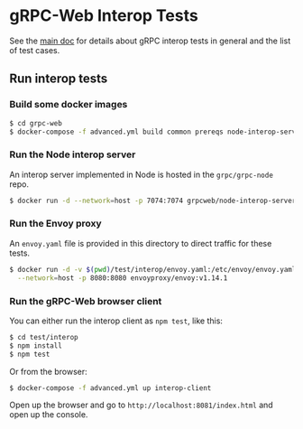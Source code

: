 gRPC-Web Interop Tests
======================

See the
[main doc](https://github.com/grpc/grpc-web/blob/master/interop-test-descriptions.md)
for details about gRPC interop tests in general and the list of test cases.


Run interop tests
-----------------

### Build some docker images

```sh
$ cd grpc-web
$ docker-compose -f advanced.yml build common prereqs node-interop-server interop-client
```


### Run the Node interop server

An interop server implemented in Node is hosted in the `grpc/grpc-node` repo.

```sh
$ docker run -d --network=host -p 7074:7074 grpcweb/node-interop-server
```


### Run the Envoy proxy

An `envoy.yaml` file is provided in this directory to direct traffic for these
tests.

```sh
$ docker run -d -v $(pwd)/test/interop/envoy.yaml:/etc/envoy/envoy.yaml:ro \
  --network=host -p 8080:8080 envoyproxy/envoy:v1.14.1
```


### Run the gRPC-Web browser client

You can either run the interop client as `npm test`, like this:

```sh
$ cd test/interop
$ npm install
$ npm test
```

Or from the browser:

```sh
$ docker-compose -f advanced.yml up interop-client
```

Open up the browser and go to `http://localhost:8081/index.html` and open up
the console.
